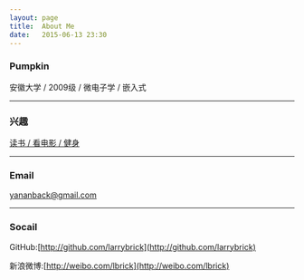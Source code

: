 ```yaml
---
layout:	page
title:	About Me
date:	2015-06-13 23:30 
---
```


### Pumpkin
安徽大学 / 2009级 / 微电子学 / 嵌入式

---

### 兴趣
[读书 / 看电影 / 健身](http://www.douban.com/people/larrybrick/)

---

### Email
yananback@gmail.com

---

### Socail
GitHub:[http://github.com/larrybrick](http://github.com/larrybrick)

新浪微博:[http://weibo.com/lbrick](http://weibo.com/lbrick)
